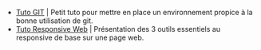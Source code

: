 - [Tuto GIT](./tutos/git.md) | Petit tuto pour mettre en place un environnement propice à la bonne utilisation de git.
- [Tuto Responsive Web](./tutos/web-responsive.md) | Présentation des 3 outils essentiels au responsive de base sur une page web.
